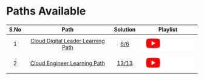 # Paths Available

| S.No | Path | Solution | Playlist |
| :--: | :---: | :------: | :------: |
| 1 | [Cloud Digital Leader Learning Path](https://www.cloudskillsboost.google/paths/9) | [6/6](Cloud%20Digital%20Leader%20Learning%20Path/README.md) | <a href=""> <picture> <source media="(prefers-color-scheme: dark)" srcset="../assets/yt-dark.png"> <source media="(prefers-color-scheme: light)" srcset="../assets/yt-light.png"> <img alt="YouTube logo" src="../assets/yt-dark.png"></picture> </a> |
| 2 | [Cloud Engineer Learning Path](https://www.cloudskillsboost.google/paths/11) | [13/13](Cloud%20Engineer%20Learning%20Path/README.md) | <a href=""> <picture> <source media="(prefers-color-scheme: dark)" srcset="../assets/yt-dark.png"> <source media="(prefers-color-scheme: light)" srcset="../assets/yt-light.png"> <img alt="YouTube logo" src="../assets/yt-dark.png"></picture> </a> |

